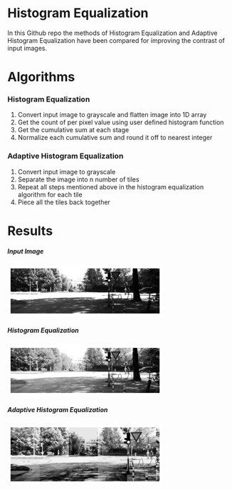 # Histogram Equalization
In this Github repo the methods of Histogram Equalization and Adaptive Histogram Equalization have been compared for improving the contrast of input images.

# Algorithms
### Histogram Equalization
1. Convert input image to grayscale and flatten image into 1D array
2. Get the count of per pixel value using user defined histogram function
3. Get the cumulative sum at each stage
4. Normalize each cumulative sum and round it off to nearest integer

### Adaptive Histogram Equalization
1. Convert input image to grayscale
2. Separate the image into n number of tiles 
3. Repeat all steps mentioned above in the histogram equalization algorithm for each tile 
4. Piece all the tiles back together

# Results
##### Input Image
![Input Image](https://github.com/Pradnya-Mundargi/Histogram_Equalization/blob/main/Results/Input.png) 
##### Histogram Equalization
![Hist](https://github.com/Pradnya-Mundargi/Histogram_Equalization/blob/main/Results/Hist_Eq.png)
##### Adaptive Histogram Equalization
![Hist](https://github.com/Pradnya-Mundargi/Histogram_Equalization/blob/main/Results/Adaptive.png)

